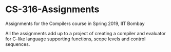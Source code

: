 # CS-316-Assignments
Assignments for the Compilers course in Spring 2019, IIT Bombay

All the assignments add up to a project of creating a compiler and evaluator for C-like language supporting functions, scope levels and control sequences.
